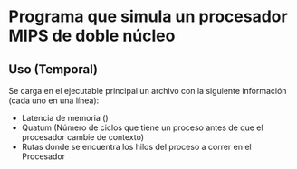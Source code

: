 # Programa que simula un procesador MIPS de doble núcleo

## Uso (Temporal)
Se carga en el ejecutable principal un archivo con la siguiente información (cada uno en una línea):
* Latencia de memoria ()
* Quatum (Número de ciclos que tiene un proceso antes de que el procesador cambie de contexto)
* Rutas donde se encuentra los hilos del proceso a correr en el Procesador
